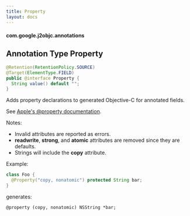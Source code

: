 ```yaml
---
title: Property
layout: docs
---
```


#### com.google.j2objc.annotations ####

## Annotation Type Property

```java
@Retention(RetentionPolicy.SOURCE)
@Target(ElementType.FIELD)
public @interface Property {
  String value() default "";
}
```

Adds property declarations to generated Objective-C for annotated fields.

See [Apple's @property documentation](https://developer.apple.com/library/mac/documentation/Cocoa/Conceptual/ProgrammingWithObjectiveC/EncapsulatingData/EncapsulatingData.html).

Notes:

- Invalid attributes are reported as errors.
- __readwrite__, __strong__, and __atomic__ attributes are removed since they are defaults.
- Strings will include the __copy__ attribute.

Example:

```java
class Foo {
  @Property("copy, nonatomic") protected String bar;
}
```
generates:

```objc
@property (copy, nonatomic) NSString *bar;
```
